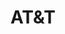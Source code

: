 ---
title: "AT&T"
url: /chicago/atundt-south-doctor-martin-luther-king-junior-drive/
shop: Handy
---